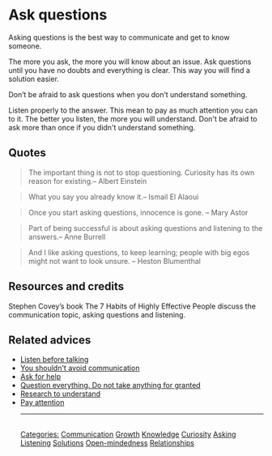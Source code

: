 # Ask questions

Asking questions is the best way to communicate and get to know someone.

The more you ask, the more you will know about an issue. Ask questions until you have no doubts and everything is clear. This way you will find a solution easier.

Don’t be afraid to ask questions when you don’t understand something.

Listen properly to the answer. This mean to pay as much attention you can to it. The better you listen, the more you will understand. Don't be afraid to ask more than once if you didn't understand something.

## Quotes

> The important thing is not to stop questioning. Curiosity has its own reason for existing.– Albert Einstein

> What you say you already know it.– Ismail El Alaoui

> Once you start asking questions, innocence is gone. – Mary Astor

> Part of being successful is about asking questions and listening to the answers.– Anne Burrell

> And I like asking questions, to keep learning; people with big egos might not want to look unsure. – Heston Blumenthal

## Resources and credits

Stephen Covey’s book The 7 Habits of Highly Effective People discuss the communication topic, asking questions and listening.

## Related advices

- [Listen before talking](../Listen%20before%20talking/index.md)
- [You shouldn't avoid communication](../You%20shouldn't%20avoid%20communication/index.md)
- [Ask for help](../Ask%20for%20help/index.md)
- [Question everything. Do not take anything for granted](../Question%20everything.%20Do%20not%20take%20anything%20for%20granted/index.md)
- [Research to understand](../Research%20to%20understand%20better/index.md)
- [Pay attention](../Pay%20attention/index.md)<hr/><br/>[Categories:](../Categories/index.md) [Communication](../Categories/Communication.md) [Growth](../Categories/Growth.md) [Knowledge](../Categories/Knowledge.md) [Curiosity](../Categories/Curiosity.md) [Asking](../Categories/Asking.md) [Listening](../Categories/Listening.md) [Solutions](../Categories/Solutions.md) [Open-mindedness](../Categories/Open-mindedness.md) [Relationships](../Categories/Relationships.md)